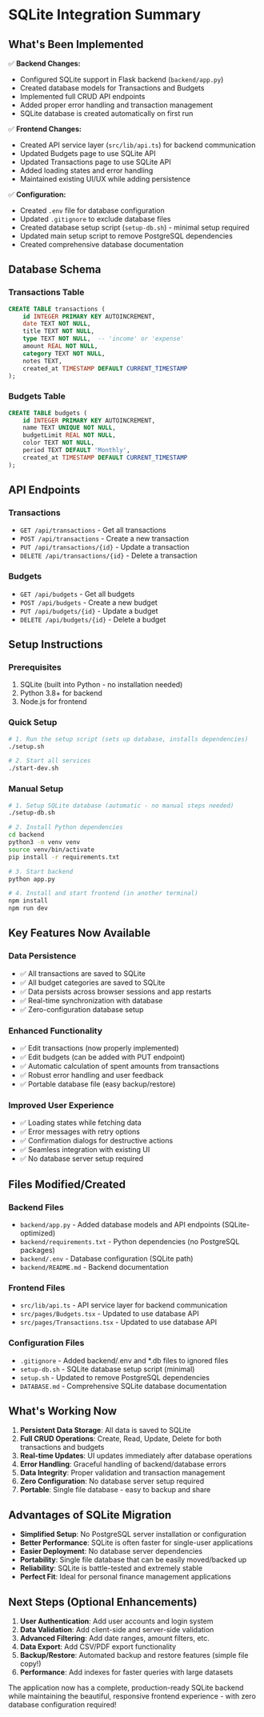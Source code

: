 # SQLite Integration Summary

## What's Been Implemented

✅ **Backend Changes:**
- Configured SQLite support in Flask backend (`backend/app.py`)
- Created database models for Transactions and Budgets
- Implemented full CRUD API endpoints
- Added proper error handling and transaction management
- SQLite database is created automatically on first run

✅ **Frontend Changes:**
- Created API service layer (`src/lib/api.ts`) for backend communication
- Updated Budgets page to use SQLite API
- Updated Transactions page to use SQLite API
- Added loading states and error handling
- Maintained existing UI/UX while adding persistence

✅ **Configuration:**
- Created `.env` file for database configuration
- Updated `.gitignore` to exclude database files
- Created database setup script (`setup-db.sh`) - minimal setup required
- Updated main setup script to remove PostgreSQL dependencies
- Created comprehensive database documentation

## Database Schema

### Transactions Table
```sql
CREATE TABLE transactions (
    id INTEGER PRIMARY KEY AUTOINCREMENT,
    date TEXT NOT NULL,
    title TEXT NOT NULL,
    type TEXT NOT NULL,  -- 'income' or 'expense'
    amount REAL NOT NULL,
    category TEXT NOT NULL,
    notes TEXT,
    created_at TIMESTAMP DEFAULT CURRENT_TIMESTAMP
);
```

### Budgets Table
```sql
CREATE TABLE budgets (
    id INTEGER PRIMARY KEY AUTOINCREMENT,
    name TEXT UNIQUE NOT NULL,
    budgetLimit REAL NOT NULL,
    color TEXT NOT NULL,
    period TEXT DEFAULT 'Monthly',
    created_at TIMESTAMP DEFAULT CURRENT_TIMESTAMP
);
```

## API Endpoints

### Transactions
- `GET /api/transactions` - Get all transactions
- `POST /api/transactions` - Create a new transaction
- `PUT /api/transactions/{id}` - Update a transaction
- `DELETE /api/transactions/{id}` - Delete a transaction

### Budgets
- `GET /api/budgets` - Get all budgets
- `POST /api/budgets` - Create a new budget
- `PUT /api/budgets/{id}` - Update a budget
- `DELETE /api/budgets/{id}` - Delete a budget

## Setup Instructions

### Prerequisites
1. SQLite (built into Python - no installation needed)
2. Python 3.8+ for backend
3. Node.js for frontend

### Quick Setup
```bash
# 1. Run the setup script (sets up database, installs dependencies)
./setup.sh

# 2. Start all services
./start-dev.sh
```

### Manual Setup
```bash
# 1. Setup SQLite database (automatic - no manual steps needed)
./setup-db.sh

# 2. Install Python dependencies
cd backend
python3 -m venv venv
source venv/bin/activate
pip install -r requirements.txt

# 3. Start backend
python app.py

# 4. Install and start frontend (in another terminal)
npm install
npm run dev
```

## Key Features Now Available

### Data Persistence
- ✅ All transactions are saved to SQLite
- ✅ All budget categories are saved to SQLite
- ✅ Data persists across browser sessions and app restarts
- ✅ Real-time synchronization with database
- ✅ Zero-configuration database setup

### Enhanced Functionality
- ✅ Edit transactions (now properly implemented)
- ✅ Edit budgets (can be added with PUT endpoint)
- ✅ Automatic calculation of spent amounts from transactions
- ✅ Robust error handling and user feedback
- ✅ Portable database file (easy backup/restore)

### Improved User Experience
- ✅ Loading states while fetching data
- ✅ Error messages with retry options
- ✅ Confirmation dialogs for destructive actions
- ✅ Seamless integration with existing UI
- ✅ No database server setup required

## Files Modified/Created

### Backend Files
- `backend/app.py` - Added database models and API endpoints (SQLite-optimized)
- `backend/requirements.txt` - Python dependencies (no PostgreSQL packages)
- `backend/.env` - Database configuration (SQLite path)
- `backend/README.md` - Backend documentation

### Frontend Files
- `src/lib/api.ts` - API service layer for backend communication
- `src/pages/Budgets.tsx` - Updated to use database API
- `src/pages/Transactions.tsx` - Updated to use database API

### Configuration Files
- `.gitignore` - Added backend/.env and *.db files to ignored files
- `setup-db.sh` - SQLite database setup script (minimal)
- `setup.sh` - Updated to remove PostgreSQL dependencies
- `DATABASE.md` - Comprehensive SQLite database documentation

## What's Working Now

1. **Persistent Data Storage**: All data is saved to SQLite
2. **Full CRUD Operations**: Create, Read, Update, Delete for both transactions and budgets
3. **Real-time Updates**: UI updates immediately after database operations
4. **Error Handling**: Graceful handling of backend/database errors
5. **Data Integrity**: Proper validation and transaction management
6. **Zero Configuration**: No database server setup required
7. **Portable**: Single file database - easy to backup and share

## Advantages of SQLite Migration

- **Simplified Setup**: No PostgreSQL server installation or configuration
- **Better Performance**: SQLite is often faster for single-user applications
- **Easier Deployment**: No database server dependencies
- **Portability**: Single file database that can be easily moved/backed up
- **Reliability**: SQLite is battle-tested and extremely stable
- **Perfect Fit**: Ideal for personal finance management applications

## Next Steps (Optional Enhancements)

1. **User Authentication**: Add user accounts and login system
2. **Data Validation**: Add client-side and server-side validation
3. **Advanced Filtering**: Add date ranges, amount filters, etc.
4. **Data Export**: Add CSV/PDF export functionality
5. **Backup/Restore**: Automated backup and restore features (simple file copy!)
6. **Performance**: Add indexes for faster queries with large datasets

The application now has a complete, production-ready SQLite backend while maintaining the beautiful, responsive frontend experience - with zero database configuration required!

